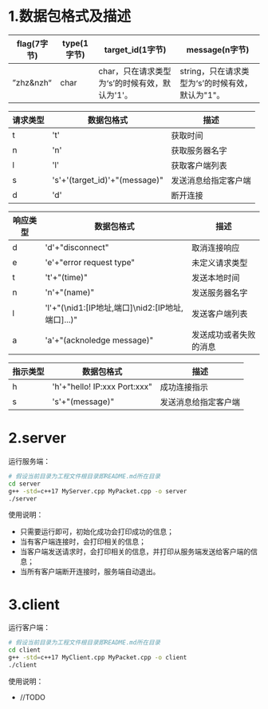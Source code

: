 # 1.数据包格式及描述
| flag(7字节) | type(1字节) | target_id(1字节) | message(n字节) |
| --------- | ---------------- | ---- | ---- |
| ”zhz&nzh“ | char | char，只在请求类型为‘s’的时候有效，默认为'1'。 | string，只在请求类型为‘s’的时候有效，默认为"1"。 |


| 请求类型 | 数据包格式                    | 描述                 |
| -------- | ----------------------------- | -------------------- |
| t        | 't'                           | 获取时间             |
| n        | 'n'                           | 获取服务器名字       |
| l        | 'l'                           | 获取客户端列表       |
| s        | 's'+'(target_id)'+"(message)" | 发送消息给指定客户端 |
| d        | 'd'                           | 断开连接             |


| 响应类型 | 数据包格式                                        | 描述                   |
| -------- | ------------------------------------------------- | ---------------------- |
| d        | 'd'+"disconnect"                                  | 取消连接响应           |
| e        | 'e'+"error request type"                          | 未定义请求类型         |
| t        | 't'+"(time)"                                      | 发送本地时间           |
| n        | 'n'+"(name)"                                      | 发送服务器名字         |
| l        | 'l'+"(\nid1:[IP地址,端口]\nid2:[IP地址,端口]...)" | 发送客户端列表         |
| a        | 'a'+"(acknoledge message)"                        | 发送成功或者失败的消息 |


| 指示类型 | 数据包格式                   | 描述                 |
| -------- | ---------------------------- | -------------------- |
| h        | 'h'+"hello! IP:xxx Port:xxx" | 成功连接指示         |
| s        | 's'+"(message)"              | 发送消息给指定客户端 |

# 2.server

运行服务端：

```bash
# 假设当前目录为工程文件根目录即README.md所在目录
cd server
g++ -std=c++17 MyServer.cpp MyPacket.cpp -o server
./server
```

使用说明：

- 只需要运行即可，初始化成功会打印成功的信息；
- 当有客户端连接时，会打印相关的信息；
- 当客户端发送请求时，会打印相关的信息，并打印从服务端发送给客户端的信息；
- 当所有客户端断开连接时，服务端自动退出。

# 3.client

运行客户端：

```bash
# 假设当前目录为工程文件根目录即README.md所在目录
cd client
g++ -std=c++17 MyClient.cpp MyPacket.cpp -o client
./client
```

使用说明：

- //TODO











